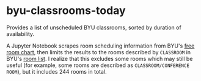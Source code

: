 # byu-classrooms-today
Provides a list of unscheduled BYU classrooms, sorted by duration of availability.

A Jupyter Notebook scrapes room scheduling information from BYU's [free room chart](https://y.byu.edu/class_schedule/cgi/freeRoomChart.cgi), then limits the results to the rooms described by `CLASSROOM` in BYU's [room list](http://plantwo.byu.edu/download/download.php?f=space-rf.csv). I realize that this excludes some rooms which may still be useful (for example, some rooms are described as `CLASSROOM/CONFERENCE ROOM`), but it includes 244 rooms in total.
